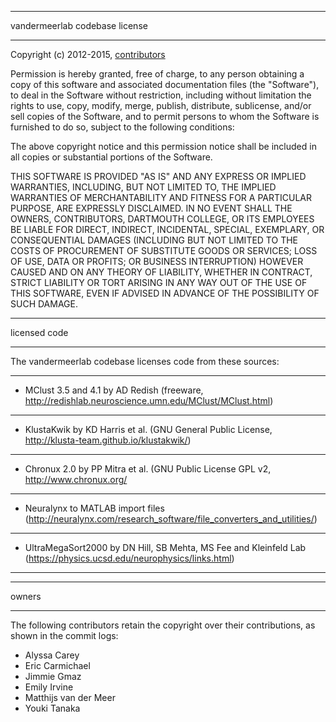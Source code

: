 *************
vandermeerlab codebase license
*************

Copyright (c) 2012-2015,
[contributors](https://github.com/mvdm/vandermeerlab/blob/master/LICENSE.md#contributors)

Permission is hereby granted, free of charge, to any person obtaining a copy
of this software and associated documentation files (the "Software"), to deal
in the Software without restriction, including without limitation the rights
to use, copy, modify, merge, publish, distribute, sublicense, and/or sell
copies of the Software, and to permit persons to whom the Software is
furnished to do so, subject to the following conditions:

The above copyright notice and this permission notice shall be included in
all copies or substantial portions of the Software.

THIS SOFTWARE IS PROVIDED "AS IS" AND ANY EXPRESS OR IMPLIED
WARRANTIES, INCLUDING, BUT NOT LIMITED TO, THE IMPLIED WARRANTIES OF
MERCHANTABILITY AND FITNESS FOR A PARTICULAR PURPOSE, ARE EXPRESSLY
DISCLAIMED. IN NO EVENT SHALL THE OWNERS, CONTRIBUTORS, DARTMOUTH
COLLEGE, OR ITS EMPLOYEES BE LIABLE FOR DIRECT, INDIRECT, INCIDENTAL,
SPECIAL, EXEMPLARY, OR CONSEQUENTIAL DAMAGES (INCLUDING BUT NOT
LIMITED TO THE COSTS OF PROCUREMENT OF SUBSTITUTE GOODS OR SERVICES;
LOSS OF USE, DATA OR PROFITS; OR BUSINESS INTERRUPTION) HOWEVER CAUSED
AND ON ANY THEORY OF LIABILITY, WHETHER IN CONTRACT, STRICT LIABILITY
OR TORT ARISING IN ANY WAY OUT OF THE USE OF THIS SOFTWARE, EVEN IF
ADVISED IN ADVANCE OF THE POSSIBILITY OF SUCH DAMAGE.


*************
licensed code
*************

The vandermeerlab codebase licenses code from these sources:

------------

- MClust 3.5 and 4.1 by AD Redish (freeware,
  http://redishlab.neuroscience.umn.edu/MClust/MClust.html)

------------

- KlustaKwik by KD Harris et al. (GNU General Public License,
  http://klusta-team.github.io/klustakwik/)

------------

- Chronux 2.0 by PP Mitra et al. (GNU Public License GPL v2,
  http://www.chronux.org/

------------

- Neuralynx to MATLAB import files
  (http://neuralynx.com/research_software/file_converters_and_utilities/)

------------

- UltraMegaSort2000 by DN Hill, SB Mehta, MS Fee and Kleinfeld Lab (https://physics.ucsd.edu/neurophysics/links.html)

------------


*************
owners
*************

The following contributors retain the copyright over their
contributions, as shown in the commit logs:

- Alyssa Carey
- Eric Carmichael
- Jimmie Gmaz
- Emily Irvine
- Matthijs van der Meer
- Youki Tanaka
